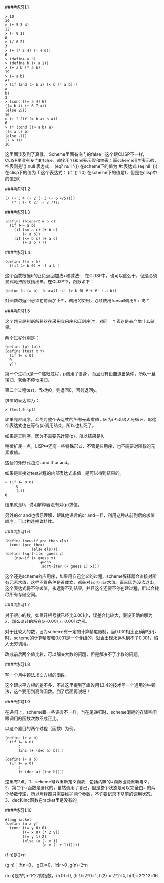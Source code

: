 ####练习1.1
```racket
> 10
10
> (+ 5 3 4)
12
> (- 9 1)
8
> (/ 6 2)
3
> (+ (* 2 4) (- 4 6))
6
> (define a 3)
> (define b (+ a 1))
> (+ a b (* a b))
19
> (= a b)
#f
> (if (and (> b a) (< b (* a b)))
a
b)
3
> (cond ((= a 4) 6)
((= b 4) (+ 6 7 a))
(else 25))
16
> (+ 2 (if (> b a) b a))
6
> (* (cond ((> a b) a)
((< a b) b)
(else -1))
(+ a 1))
16
```
这里面涉及到了真假。
Scheme里面有专门的false，这个跟CLISP不一样，CLISP里没有专门的false，直接用'()和nil表示假和空表；而scheme用#f表示假，空表则是'() null
表达式：
(eq? null '())
在scheme下的值为
#t
表达式
(eq nil '())
在clisp下的值为
T
这个表达式：
(if '()  1 0)
在scheme下的值是1，但是在clisp中的值是0.

####练习1.2
```racket
(/ (+ 5 4 (- 2 (- 3 (+ 6 4/5))))
   (* 3 (- 6 2) (- 2 7)))
```
####练习1.3
```racket
(define (bigger2 a b c)
  (if (<= a b)
    (if (<= a c) (+ b c)
        (+ a b))
    (if (<= b c) (+ a c)
        (+ a b ))))
```
####练习1.4
```racket
(define (fn a b)
  ((if (> b 0) + -) a b ))
```
这个函数根据b的正负返回加法+和减法-，在CLISP中，也可以这么干，但是必须显式地把函数指出来。在CLISP下，函数如下：
```racket
(defun fn (a b) (funcall (if (> b 0) #'+ #'-) a b))
```
对函数的返回必须在前面加上#‘，调用的使用，必须使用funcall调用#’+ 或#‘-

####练习1.5

 这个题目是判断解释器在采用应用序和正则序时，对同一个表达是会产生什么结果。

两个过程分别是：
```racket
(define (p) (p))
(define (test x y)
  (if (= x 0)
  0
  y))
```
第一个过程p是一个递归过程，p调用了自身，而且没有设置退出条件，所以一旦递归，就会不停地递归。

第二个过程test，当x为0，则返回0，否则返回y。

求值的表达式为：
```racket
> (test 0 (p))
```
如果是应用序，会先对整个表达式的所有元素求值，因为(P)会陷入死循环，那这个表达式也在等待(p)调用结束，所以也挂死了。

如果是正则序，因为不需要先计算(p)，所以结果是0.

稍微扩展一点，LISP中还有一些特殊形式，不管是应用序，也不需要对所有的元素求值。

这些特殊形式包括cond if or and。

如果是直接对test过程的内部表达式求值，是可以得到结果的。
```racket
> (if (= 0 0)
     0
     (p))
0
```
结果就是0，说明解释器没有对(p)求值。

另外的or and也很好理解，跟其他语言的or and一样，利用这种从前到后的求值顺序，可以构造短路特性。

####练习1.6
```racket
(define (new-if pre then els)
  (cond (pre then)
            (else els)))
(define (sqrt-iter guess x)
    (new-if (> guess x)
                guess
                (sqrt-iter (+ guess 1) x)))
```
这个还是scheme的应用序，如果用自己定义的过程，scheme解释器会直接对所有元素求值，这样不管条件是否成立，都会对sqrt-iter求值。而且因为没法退出，这个表达式将不停求值，永远得不到结果。并且这个还要不停创建过程，所以会耗尽所有存储空间。

####练习1.7

对于很小的数，如果开根号就已经比0.001小，误差会比较大，假设正确的解为x，那么设计的解在(x-0.001,x+0.001)之间。

对于比较大的数，因为scheme有一定的计算精度限制，当0.001相比正确解很小时，scheme的计算精度和0.001是一个量级的，就会出现永远也到不了0.001，陷入无穷调用。

改成前后两个值比较，可以解决大数的问题，但是解决不了小数的问题。

####练习1.8

写一个用牛顿法求立方根的函数。

这个跟求平方根的差不多，不过这里提到了库诶用1.3.4的技术写一个通用的牛顿法，这个要用到高阶函数。到了后面再说吧！

####练习1.9

在递归上，scheme跟一些语言不一样，当在尾递归时，scheme消耗的存储空间跟调用的函数次数不成正比。

以这个题目的两个过程（函数）为例。
```racket
(define (+ a b)
  (if (= a 0)
      b
      (inc (+ (dec a) b))))

(define (+ a b)
  (if (= a 0)
      a
      (+ (dec a) (inc b))))
```
这里有3点，1、scheme可以重新定义函数，包括内置的+函数也能重新定义，2、第二个+函数是迭代的，虽然调用了自己，但是整个状态是可以完全由+ 的两个参数传递，所以解释器只需要维护两个参数，不许要记录下以前的调用状态。3、dec和inc函数在racket里是没有的。

####练习1.10
```racket
#lang racket
(define (a x y)
  (cond ((= y 0) 0)
        ((= x 0) (* 2 y))
        ((= y 1) 2)
        (else (a (- x 1)
                 (a x (- y 1))))))
```
(f n)是2*n

(g n)；当n=0， g(0)=0，当n>0 ,g(n)=2^n

(h n)是2的n-1个2的指数，(h 0)=0, (h 1)=2^0=1, h(2) = 2^2=4, h(3)=2^2^2=16 

 

